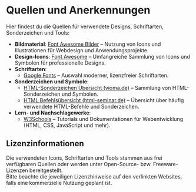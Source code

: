 # Quellen und Anerkennungen

Hier findest du die Quellen für verwendete Designs, Schriftarten, Sonderzeichen und Tools:

- **Bildmaterial**: [Font Awesome Bilder](https://fontawesome.com/) – Nutzung von Icons und Illustrationen für Webdesign und Anwendungsprojekte.
- **Design-Icons**: [Font Awesome](https://fontawesome.com/) – Umfangreiche Sammlung von Icons und Symbolen für professionelle Designs.
- **Schriftarten**:  
  - [Google Fonts](https://fonts.google.com/) – Auswahl moderner, lizenzfreier Schriftarten.  
- **Sonderzeichen und Symbole**:  
  - [HTML-Sonderzeichen Übersicht (vioma.de)](https://www.vioma.de/de/wiki/tools/html-sonderzeichen/#favoriten-haken-symbol-fett) – Sammlung von HTML-Sonderzeichen und Symbolen.  
  - [HTML Befehlsübersicht (html-seminar.de)](https://www.html-seminar.de/befehlsuebersicht.htm) – Übersicht über häufig verwendete HTML-Befehle und Sonderzeichen.
- **Lern- und Nachschlagewerke**:  
  - [W3Schools](https://www.w3schools.com/) – Tutorials und Dokumentationen für Webentwicklung (HTML, CSS, JavaScript und mehr).

## Lizenzinformationen

Die verwendeten Icons, Schriftarten und Tools stammen aus frei verfügbaren Quellen oder werden unter Open-Source- bzw. Freeware-Lizenzen bereitgestellt.  
Bitte beachte die jeweiligen Lizenzhinweise auf den verlinkten Websites, falls eine kommerzielle Nutzung geplant ist.
